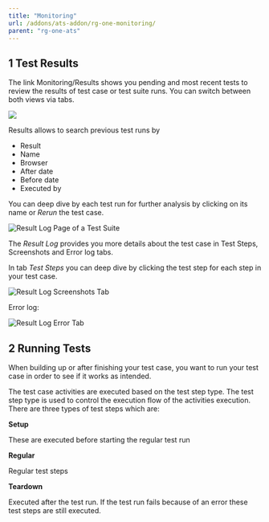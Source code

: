 ```yaml
---
title: "Monitoring"
url: /addons/ats-addon/rg-one-monitoring/
parent: "rg-one-ats"
---
```


## 1 Test Results

The link Monitoring/Results shows you pending and most recent tests to review the results of test case or test suite runs. You can switch between both views via tabs.

![](/attachments/addons/ats-addon//rg-ats/rg-one-ats/rg-one-monitoring/21168217.png)

Results allows to search previous test runs by

*   Result
*   Name
*   Browser
*   After date
*   Before date
*   Executed by

You can deep dive by each test run for further analysis by clicking on its name or _Rerun_ the test case.

![Result Log Page of a Test Suite](/attachments/addons/ats-addon//rg-ats/rg-one-ats/rg-one-monitoring/21168218.png)

The _Result Log_ provides you more details about the test case in Test Steps, Screenshots and Error log tabs.

In tab _Test Steps_ you can deep dive by clicking the test step for each step in your test case.

![Result Log Screenshots Tab](/attachments/addons/ats-addon//rg-ats/rg-one-ats/rg-one-monitoring/21168219.png)

Error log:

![Result Log Error Tab](/attachments/addons/ats-addon//rg-ats/rg-one-ats/rg-one-monitoring/21168220.png)

## 2 Running Tests

When building up or after finishing your test case, you want to run your test case in order to see if it works as intended.

The test case activities are executed based on the test step type. The test step type is used to control the execution flow of the activities execution. There are three types of test steps which are:

**Setup**

These are executed before starting the regular test run

**Regular**

Regular test steps

**Teardown**

Executed after the test run. If the test run fails because of an error these test steps are still executed.
